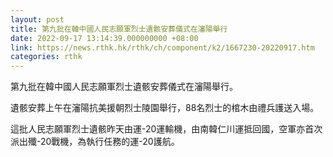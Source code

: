 ```yaml
---
layout: post
title: 第九批在韓中國人民志願軍烈士遺骸安葬儀式在瀋陽舉行
date: 2022-09-17 13:14:39.000000000 +08:00
link: https://news.rthk.hk/rthk/ch/component/k2/1667230-20220917.htm
categories: rthk
---
```


第九批在韓中國人民志願軍烈士遺骸安葬儀式在瀋陽舉行。

遺骸安葬上午在瀋陽抗美援朝烈士陵園舉行，88名烈士的棺木由禮兵護送入場。

這批人民志願軍烈士遺骸昨天由運-20運輸機，由南韓仁川運抵回國，空軍亦首次派出殲-20戰機，為執行任務的運-20護航。
